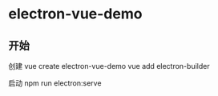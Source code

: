 # electron-vue-demo

## 开始
  创建
  vue create electron-vue-demo
  vue add electron-builder
  
  启动
  npm run electron:serve
